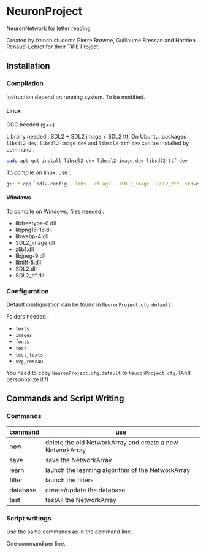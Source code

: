 # NeuronProject

NeuronNetwork for letter reading

Created by french students Pierre Browne, Guillaume Bressan and Hadrien Renaud-Lebret for their TIPE Project.

## Installation

### Compilation


Instruction depend on running system. To be modified.

#### Linux

GCC needed (g++)

Librairy needed : SDL2 + SDL2 image + SDL2 ttf. On Ubuntu, packages `libsdl2-dev`, `libsdl2-image-dev` and `libsdl2-ttf-dev` can be installed by command :

```bash
sudo apt-get install libsdl2-dev libsdl2-image-dev libsdl2-ttf-dev
```

To compile on linux, use :

```bash
g++ *.cpp `sdl2-config --libs --cflags` -lSDL2_image -lSDL2_ttf -std=c++14 -o NeuronProject
```

#### Windows

To compile on Windows, files needed :
- libfreetype-6.dll
- libpng16-16.dll
- libwebp-4.dll
- SDL2_image.dll
- zlib1.dll
- libjpeg-9.dll
- libtiff-5.dll
- SDL2.dll
- SDL2_ttf.dll

### Configuration

Default configuration can be found in `NeuronProject.cfg.default`.

Folders needed :
- `texts`
- `images`
- `fonts`
- `test`
- `test_texts`
- `svg_reseau`

You need to copy `NeuronProject.cfg.default` to `NeuronProject.cfg`. (And personnalize it !)

## Commands and Script Writing

### Commands

| command  | use
| -------- | ---------------------------------------------------------
| new      | delete the old NetworkArray and create a new NetworkArray
| save     | save the NetworkArray
| learn    | launch the learning algorithm of the NetworkArray
| filter   | launch the filters
| database | create/update the database
| test     | testAll the NetworkArray

### Script writings

Use the same commands as in the command line.

One command per line.
